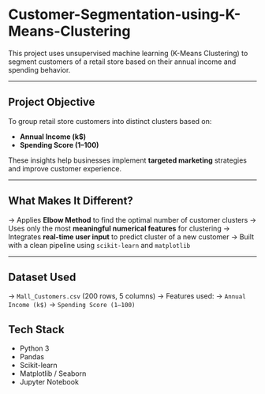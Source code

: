 # Customer-Segmentation-using-K-Means-Clustering
This project uses unsupervised machine learning (K-Means Clustering) to segment customers of a retail store based on their annual income and spending behavior.

---

## Project Objective

To group retail store customers into distinct clusters based on:

-  **Annual Income (k$)**
-  **Spending Score (1–100)**

These insights help businesses implement **targeted marketing** strategies and improve customer experience.

---

## What Makes It Different?

-> Applies **Elbow Method** to find the optimal number of customer clusters
-> Uses only the most **meaningful numerical features** for clustering
-> Integrates **real-time user input** to predict cluster of a new customer
-> Built with a clean pipeline using `scikit-learn` and `matplotlib`

---

## Dataset Used

-> `Mall_Customers.csv` (200 rows, 5 columns)
-> Features used:
-> `Annual Income (k$)`
-> `Spending Score (1–100)`


## Tech Stack

- Python 3
- Pandas
- Scikit-learn
- Matplotlib / Seaborn
- Jupyter Notebook
